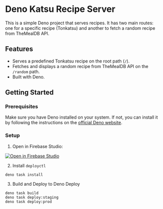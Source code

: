 # Deno Katsu Recipe Server

This is a simple Deno project that serves recipes. It has two main routes: one for a specific recipe (Tonkatsu) and another to fetch a random recipe from TheMealDB API.

## Features

- Serves a predefined Tonkatsu recipe on the root path (`/`).
- Fetches and displays a random recipe from TheMealDB API on the `/random` path.
- Built with Deno.

## Getting Started

### Prerequisites

Make sure you have Deno installed on your system. If not, you can install it by following the instructions on the [official Deno website](https://deno.land/).

### Setup

1. Open in Firebase Studio:

[![Open in Firebase Studio](https://cdn.firebasestudio.dev/btn/open_dark_32.svg)](https://studio.firebase.google.com/import?url=https://github.com/z66n/deno-katsu) 

2. Install `deployctl`

```
deno task install
```

3. Build and Deploy to Deno Deploy

```
deno task build
deno task deploy:staging
deno task deploy:prod
```
